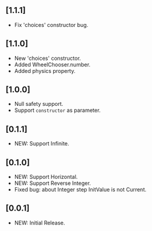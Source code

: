 ## [1.1.1]
* Fix 'choices' constructor bug.


## [1.1.0]

* New 'choices' constructor.
* Added WheelChooser.number.
* Added physics property.

## [1.0.0]

* Null safety support.
* Support `constructor` as parameter.

## [0.1.1]

* NEW: Support Infinite.

## [0.1.0]

* NEW: Support Horizontal.
* NEW: Support Reverse Integer.
* Fixed bug: about Integer step InitValue is not Current.

## [0.0.1]

* NEW: Initial Release.